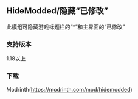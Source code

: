 ## HideModded/隐藏“已修改”
此模组可隐藏游戏标题栏的“*”和主界面的“已修改”
### 支持版本
1.18以上
### 下载
Modrinth(https://modrinth.com/mod/hidemodded)

